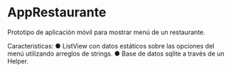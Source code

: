 # AppRestaurante

Prototipo de aplicación móvil para mostrar menú de un restaurante.

Características:
● ListView con datos estáticos sobre las opciones del menú utilizando arreglos de strings.
● Base de datos sqlite a través de un Helper.

